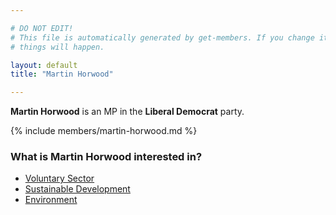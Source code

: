 ```yaml
---

# DO NOT EDIT!
# This file is automatically generated by get-members. If you change it, bad
# things will happen.

layout: default
title: "Martin Horwood"

---
```


**Martin Horwood** is an MP in the **Liberal Democrat** party.

{% include members/martin-horwood.md %}

### What is Martin Horwood interested in?


* [Voluntary Sector](/interests/voluntary-sector.html)
* [Sustainable Development](/interests/sustainable-development.html)
* [Environment](/interests/environment.html)
